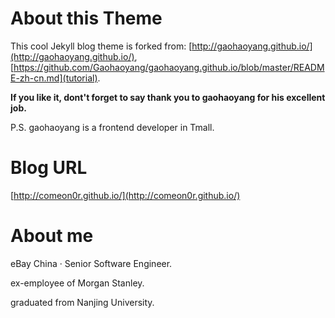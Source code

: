 # About this Theme

This cool Jekyll blog theme is forked from: [http://gaohaoyang.github.io/](http://gaohaoyang.github.io/), [https://github.com/Gaohaoyang/gaohaoyang.github.io/blob/master/README-zh-cn.md](tutorial). 

**If you like it, dont't forget to say thank you to gaohaoyang for his excellent job.**

P.S. gaohaoyang is a frontend developer in Tmall.

# Blog URL

[http://comeon0r.github.io/](http://comeon0r.github.io/)

# About me

eBay China · Senior Software Engineer.

ex-employee of Morgan Stanley.

graduated from Nanjing University.



